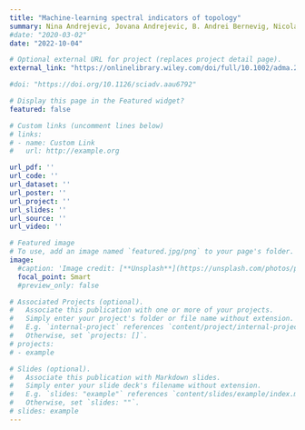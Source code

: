 ```yaml
---
title: "Machine-learning spectral indicators of topology"
summary: Nina Andrejevic, Jovana Andrejevic, B. Andrei Bernevig, Nicolas Regnault, Fei Han, Gilberto Fabbris, Thanh Nguyen, Nathan C. Drucker, Chris H. Rycroft, Mingda Li, _Advanced Materials_, October 2022
#date: "2020-03-02"
date: "2022-10-04"

# Optional external URL for project (replaces project detail page).
external_link: "https://onlinelibrary.wiley.com/doi/full/10.1002/adma.202204113"

#doi: "https://doi.org/10.1126/sciadv.aau6792"

# Display this page in the Featured widget?
featured: false

# Custom links (uncomment lines below)
# links:
# - name: Custom Link
#   url: http://example.org

url_pdf: ''
url_code: ''
url_dataset: ''
url_poster: ''
url_project: ''
url_slides: ''
url_source: ''
url_video: ''

# Featured image
# To use, add an image named `featured.jpg/png` to your page's folder. 
image:
  #caption: 'Image credit: [**Unsplash**](https://unsplash.com/photos/pLCdAaMFLTE)'
  focal_point: Smart
  #preview_only: false

# Associated Projects (optional).
#   Associate this publication with one or more of your projects.
#   Simply enter your project's folder or file name without extension.
#   E.g. `internal-project` references `content/project/internal-project/index.md`.
#   Otherwise, set `projects: []`.
# projects:
# - example

# Slides (optional).
#   Associate this publication with Markdown slides.
#   Simply enter your slide deck's filename without extension.
#   E.g. `slides: "example"` references `content/slides/example/index.md`.
#   Otherwise, set `slides: ""`.
# slides: example
---
```

